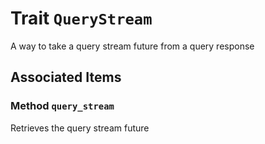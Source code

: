 # Trait `QueryStream`

A way to take a query stream future from a query response

## Associated Items

### Method `query_stream`

Retrieves the query stream future

